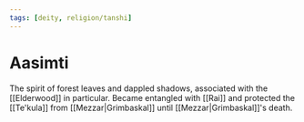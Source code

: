 ```yaml
---
tags: [deity, religion/tanshi]
---
```


# Aasimti

The spirit of forest leaves and dappled shadows, associated with the [[Elderwood]] in particular. Became entangled with [[Rai]] and protected the [[Te'kula]] from [[Mezzar|Grimbaskal]] until [[Mezzar|Grimbaskal]]'s death. 


